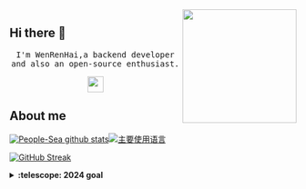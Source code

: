 <img align='right' src='https://user-images.githubusercontent.com/5713670/87202985-820dcb80-c2b6-11ea-9f56-7ec461c497c3.gif' width='200'>

## Hi there 👋

<p align="center">
<samp>
  I'm WenRenHai,a backend developer and also an open-source enthusiast.
</samp>
</p>

<p align="center">
<samp>
  <img src="https://user-images.githubusercontent.com/5679180/79618120-0daffb80-80be-11ea-819e-d2b0fa904d07.gif" width="28px">
</samp>
</p>


## About me
[![People-Sea github stats](https://github-readme-stats-git-masterorgs-github-readme-stats-team.vercel.app/api?username=People-Sea&include_orgs=true&hide_title=false&hide_border=true&show_icons=true&include_all_commits=true&line_height=20&bg_color=0,EC6C6C,FFD479,FFFC79,73FA79&theme=graywhite&locale=en)](https://github-readme-stats-git-masterorgs-github-readme-stats-team.vercel.app/api?username=People-Sea&include_orgs=true&hide_title=false&hide_border=true&show_icons=true&include_all_commits=true&line_height=20&bg_color=0,EC6C6C,FFD479,FFFC79,73FA79&theme=graywhite&locale=en)[![主要使用语言](https://github-readme-stats.vercel.app/api/top-langs/?username=People-Sea&hide_title=false&hide=c&hide_border=true&layout=compact&bg_color=0,73FA79,73FDFF,D783FF&theme=graywhite&locale=en)](https://github-readme-stats.vercel.app/api/top-langs/?username=People-Sea&hide_title=false&hide=c&hide_border=true&layout=compact&bg_color=0,73FA79,73FDFF,D783FF&theme=graywhite&locale=en)

[![GitHub Streak](https://streak-stats.demolab.com?user=People-Sea&theme=gruvbox&date_format=%5BY.%5Dn.j)](https://git.io/streak-stats)

<details>
<summary><b>:telescope: 2024 goal</b></summary>
  Learn Golang and Java while participating in more open source projects
</details>
